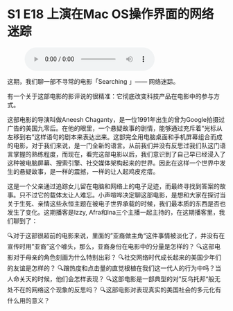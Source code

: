 # S1 E18 上演在Mac OS操作界面的网络迷踪

<figure>
    <figcaption></figcaption>
    <audio
        controls
        src="./audio.mp3">
            Your browser does not support the
            <code>audio</code> element.
    </audio>
</figure>

<p>这期，我们聊一部不寻常的电影「Searching 」—— 网络迷踪。</p>
<p>有一个关于这部电影的影评说的很精准：它彻底改变科技产品在电影中的参与方式。</p>
<p>这部电影的导演叫做Aneesh Chaganty，是一位1991年出生的曾为Google拍摄过广告的美国九零后。在他的眼里，一个悬疑故事的剧情，能够通过充斥着“光标从左移到右”这样语句的剧本来表达出来。这部完全用电脑桌面和手机屏幕组合而成的电影，对于我们来说，是一门全新的语言。从前我们并没有反思过我们队这门语言掌握的熟练程度，而现在，看完这部电影以后，我们意识到了自己早已经浸入了这种被电脑屏幕、搜索引擎、社交媒体架构起来的世界。因此在这样一个世界中发生的悬疑故事，是一样的震撼，一样的让人起鸡皮疙瘩。</p>
<p>这是一个父亲通过追踪女儿留在电脑和网络上的电子足迹，而最终寻找到答案的故事。只不过它的载体太让人难忘。小声喧哗决定聊这部电影，是想和大家在探讨当关于生死、亲情这些永恒主题在被电子世界承载的时候，我们最本质的东西是否也发生了变化。这期播客是Izzy, Afra和Ina三个主播一起主持的，在这期播客里，我们聊到了：</p>
<p>🔍对于这部很超前的电影来说，里面的”亚裔做主角“这件事情被淡化了，并没有在宣传时用”亚裔”这个噱头，那么，亚裔身份在电影中的分量是怎样的？
🔍这部电影对于母亲的角色刻画为什么特别出彩？
🔍社交网络时代成长起来的美国少年们的友谊是怎样的？
🔍蹭热度和点击量的直觉根植在我们这一代人的行为中吗？当人命关天的时候，他们会怎样表现？
🔍这部电影是一部典型的对”反乌托邦“般无处不在的网络这个现象的反思吗？
🔍这部电影对表现真实的美国社会的多元化有什么用的意义？</p>
